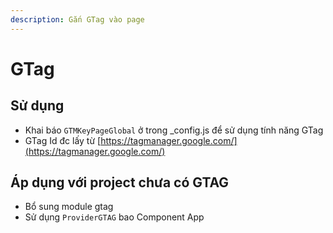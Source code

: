 ```yaml
---
description: Gắn GTag vào page
---
```


# GTag

## Sử dụng

* Khai báo `GTMKeyPageGlobal` ở trong \_config.js để sử dụng tính năng GTag
* GTag Id đc lấy từ [https://tagmanager.google.com/](https://tagmanager.google.com/)

## Áp dụng với project chưa có GTAG

* Bổ sung module gtag
* Sử dụng `ProviderGTAG` bao Component App
